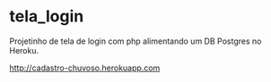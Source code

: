 # tela_login
Projetinho de tela de login com php alimentando um DB Postgres no Heroku. 

http://cadastro-chuvoso.herokuapp.com
